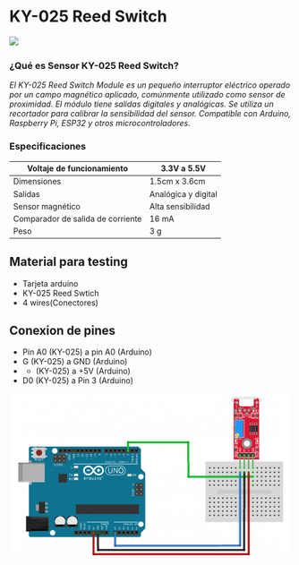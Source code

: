 # KY-025 Reed Switch
<img src="https://uelectronics.com/wp-content/uploads/2017/06/AR0043-Sensor-KY-025-v5.jpg" width="250">

### ¿Qué es Sensor KY-025 Reed Switch?

_El KY-025 Reed Switch Module es un pequeño interruptor eléctrico operado por un campo magnético aplicado, comúnmente utilizado como sensor de proximidad._
_El módulo tiene salidas digitales y analógicas._
_Se utiliza un recortador para calibrar la sensibilidad del sensor._
_Compatible con Arduino, Raspberry Pi, ESP32 y otros microcontroladores._


### Especificaciones

| Voltaje de funcionamiento       | 3.3V a 5.5V             |
|---------------------------------|-------------------------|
| Dimensiones                     | 1.5cm x 3.6cm           |
| Salidas                         | Analógica y digital     |
|Sensor magnético                 | Alta sensibilidad       |
|Comparador de salida de corriente| 16 mA                   |
|Peso                             | 3 g                     |


## Material para testing

  - Tarjeta arduino 
  - KY-025 Reed Swtich
  - 4 wires(Conectores)

## Conexion de pines

  - Pin A0 (KY-025) a pin A0 (Arduino)
  - G (KY-025) a GND (Arduino)
  - + (KY-025) a +5V (Arduino)
  - D0 (KY-025) a Pin 3 (Arduino)

<img src="image_2021-12-07_194950.png" width="500">
